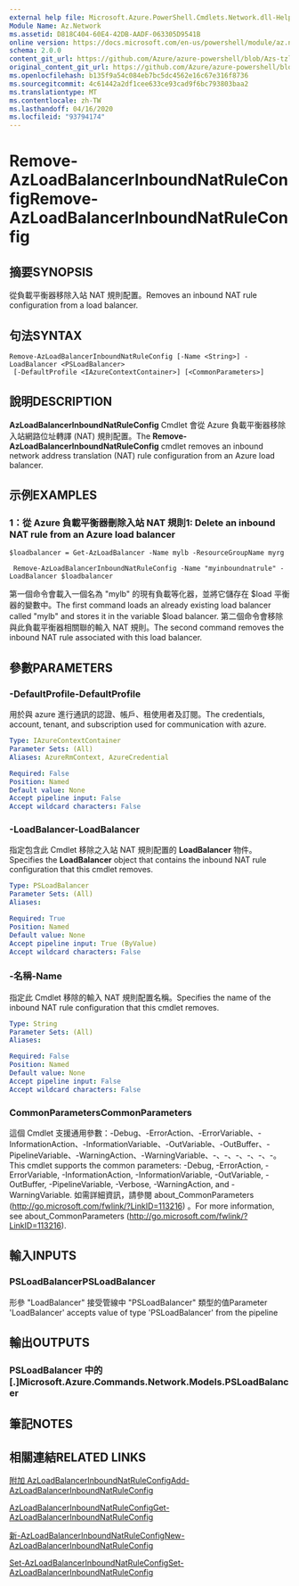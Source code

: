 ```yaml
---
external help file: Microsoft.Azure.PowerShell.Cmdlets.Network.dll-Help.xml
Module Name: Az.Network
ms.assetid: D818C404-60E4-42DB-AADF-063305D9541B
online version: https://docs.microsoft.com/en-us/powershell/module/az.network/remove-azloadbalancerinboundnatruleconfig
schema: 2.0.0
content_git_url: https://github.com/Azure/azure-powershell/blob/Azs-tzl/src/Network/Network/help/Remove-AzLoadBalancerInboundNatRuleConfig.md
original_content_git_url: https://github.com/Azure/azure-powershell/blob/Azs-tzl/src/Network/Network/help/Remove-AzLoadBalancerInboundNatRuleConfig.md
ms.openlocfilehash: b135f9a54c084eb7bc5dc4562e16c67e316f8736
ms.sourcegitcommit: 4c61442a2df1cee633ce93cad9f6bc793803baa2
ms.translationtype: MT
ms.contentlocale: zh-TW
ms.lasthandoff: 04/16/2020
ms.locfileid: "93794174"
---
```

# <span data-ttu-id="dfe98-101">Remove-AzLoadBalancerInboundNatRuleConfig</span><span class="sxs-lookup"><span data-stu-id="dfe98-101">Remove-AzLoadBalancerInboundNatRuleConfig</span></span>

## <span data-ttu-id="dfe98-102">摘要</span><span class="sxs-lookup"><span data-stu-id="dfe98-102">SYNOPSIS</span></span>
<span data-ttu-id="dfe98-103">從負載平衡器移除入站 NAT 規則配置。</span><span class="sxs-lookup"><span data-stu-id="dfe98-103">Removes an inbound NAT rule configuration from a load balancer.</span></span>

## <span data-ttu-id="dfe98-104">句法</span><span class="sxs-lookup"><span data-stu-id="dfe98-104">SYNTAX</span></span>

```
Remove-AzLoadBalancerInboundNatRuleConfig [-Name <String>] -LoadBalancer <PSLoadBalancer>
 [-DefaultProfile <IAzureContextContainer>] [<CommonParameters>]
```

## <span data-ttu-id="dfe98-105">說明</span><span class="sxs-lookup"><span data-stu-id="dfe98-105">DESCRIPTION</span></span>
<span data-ttu-id="dfe98-106">**AzLoadBalancerInboundNatRuleConfig** Cmdlet 會從 Azure 負載平衡器移除入站網路位址轉譯 (NAT) 規則配置。</span><span class="sxs-lookup"><span data-stu-id="dfe98-106">The **Remove-AzLoadBalancerInboundNatRuleConfig** cmdlet removes an inbound network address translation (NAT) rule configuration from an Azure load balancer.</span></span>

## <span data-ttu-id="dfe98-107">示例</span><span class="sxs-lookup"><span data-stu-id="dfe98-107">EXAMPLES</span></span>

### <span data-ttu-id="dfe98-108">1：從 Azure 負載平衡器刪除入站 NAT 規則</span><span class="sxs-lookup"><span data-stu-id="dfe98-108">1: Delete an inbound NAT rule from an Azure load balancer</span></span>
```
$loadbalancer = Get-AzLoadBalancer -Name mylb -ResourceGroupName myrg

 Remove-AzLoadBalancerInboundNatRuleConfig -Name "myinboundnatrule" -LoadBalancer $loadbalancer
```

<span data-ttu-id="dfe98-109">第一個命令會載入一個名為 "mylb" 的現有負載等化器，並將它儲存在 $load 平衡器的變數中。</span><span class="sxs-lookup"><span data-stu-id="dfe98-109">The first command loads an already existing load balancer called "mylb" and stores it in the variable $load balancer.</span></span> <span data-ttu-id="dfe98-110">第二個命令會移除與此負載平衡器相關聯的輸入 NAT 規則。</span><span class="sxs-lookup"><span data-stu-id="dfe98-110">The second command removes the inbound NAT rule associated with this load balancer.</span></span>

## <span data-ttu-id="dfe98-111">參數</span><span class="sxs-lookup"><span data-stu-id="dfe98-111">PARAMETERS</span></span>

### <span data-ttu-id="dfe98-112">-DefaultProfile</span><span class="sxs-lookup"><span data-stu-id="dfe98-112">-DefaultProfile</span></span>
<span data-ttu-id="dfe98-113">用於與 azure 進行通訊的認證、帳戶、租使用者及訂閱。</span><span class="sxs-lookup"><span data-stu-id="dfe98-113">The credentials, account, tenant, and subscription used for communication with azure.</span></span>

```yaml
Type: IAzureContextContainer
Parameter Sets: (All)
Aliases: AzureRmContext, AzureCredential

Required: False
Position: Named
Default value: None
Accept pipeline input: False
Accept wildcard characters: False
```

### <span data-ttu-id="dfe98-114">-LoadBalancer</span><span class="sxs-lookup"><span data-stu-id="dfe98-114">-LoadBalancer</span></span>
<span data-ttu-id="dfe98-115">指定包含此 Cmdlet 移除之入站 NAT 規則配置的 **LoadBalancer** 物件。</span><span class="sxs-lookup"><span data-stu-id="dfe98-115">Specifies the **LoadBalancer** object that contains the inbound NAT rule configuration that this cmdlet removes.</span></span>

```yaml
Type: PSLoadBalancer
Parameter Sets: (All)
Aliases: 

Required: True
Position: Named
Default value: None
Accept pipeline input: True (ByValue)
Accept wildcard characters: False
```

### <span data-ttu-id="dfe98-116">-名稱</span><span class="sxs-lookup"><span data-stu-id="dfe98-116">-Name</span></span>
<span data-ttu-id="dfe98-117">指定此 Cmdlet 移除的輸入 NAT 規則配置名稱。</span><span class="sxs-lookup"><span data-stu-id="dfe98-117">Specifies the name of the inbound NAT rule configuration that this cmdlet removes.</span></span>

```yaml
Type: String
Parameter Sets: (All)
Aliases: 

Required: False
Position: Named
Default value: None
Accept pipeline input: False
Accept wildcard characters: False
```

### <span data-ttu-id="dfe98-118">CommonParameters</span><span class="sxs-lookup"><span data-stu-id="dfe98-118">CommonParameters</span></span>
<span data-ttu-id="dfe98-119">這個 Cmdlet 支援通用參數：-Debug、-ErrorAction、-ErrorVariable、-InformationAction、-InformationVariable、-OutVariable、-OutBuffer、-PipelineVariable、-WarningAction、-WarningVariable、-、-、-、-、-、-。</span><span class="sxs-lookup"><span data-stu-id="dfe98-119">This cmdlet supports the common parameters: -Debug, -ErrorAction, -ErrorVariable, -InformationAction, -InformationVariable, -OutVariable, -OutBuffer, -PipelineVariable, -Verbose, -WarningAction, and -WarningVariable.</span></span> <span data-ttu-id="dfe98-120">如需詳細資訊，請參閱 about_CommonParameters (http://go.microsoft.com/fwlink/?LinkID=113216) 。</span><span class="sxs-lookup"><span data-stu-id="dfe98-120">For more information, see about_CommonParameters (http://go.microsoft.com/fwlink/?LinkID=113216).</span></span>

## <span data-ttu-id="dfe98-121">輸入</span><span class="sxs-lookup"><span data-stu-id="dfe98-121">INPUTS</span></span>

### <span data-ttu-id="dfe98-122">PSLoadBalancer</span><span class="sxs-lookup"><span data-stu-id="dfe98-122">PSLoadBalancer</span></span>
<span data-ttu-id="dfe98-123">形參 "LoadBalancer" 接受管線中 "PSLoadBalancer" 類型的值</span><span class="sxs-lookup"><span data-stu-id="dfe98-123">Parameter 'LoadBalancer' accepts value of type 'PSLoadBalancer' from the pipeline</span></span>

## <span data-ttu-id="dfe98-124">輸出</span><span class="sxs-lookup"><span data-stu-id="dfe98-124">OUTPUTS</span></span>

### <span data-ttu-id="dfe98-125">PSLoadBalancer 中的 [.]</span><span class="sxs-lookup"><span data-stu-id="dfe98-125">Microsoft.Azure.Commands.Network.Models.PSLoadBalancer</span></span>

## <span data-ttu-id="dfe98-126">筆記</span><span class="sxs-lookup"><span data-stu-id="dfe98-126">NOTES</span></span>

## <span data-ttu-id="dfe98-127">相關連結</span><span class="sxs-lookup"><span data-stu-id="dfe98-127">RELATED LINKS</span></span>

[<span data-ttu-id="dfe98-128">附加 AzLoadBalancerInboundNatRuleConfig</span><span class="sxs-lookup"><span data-stu-id="dfe98-128">Add-AzLoadBalancerInboundNatRuleConfig</span></span>](./Add-AzLoadBalancerInboundNatRuleConfig.md)

[<span data-ttu-id="dfe98-129">AzLoadBalancerInboundNatRuleConfig</span><span class="sxs-lookup"><span data-stu-id="dfe98-129">Get-AzLoadBalancerInboundNatRuleConfig</span></span>](./Get-AzLoadBalancerInboundNatRuleConfig.md)

[<span data-ttu-id="dfe98-130">新-AzLoadBalancerInboundNatRuleConfig</span><span class="sxs-lookup"><span data-stu-id="dfe98-130">New-AzLoadBalancerInboundNatRuleConfig</span></span>](./New-AzLoadBalancerInboundNatRuleConfig.md)

[<span data-ttu-id="dfe98-131">Set-AzLoadBalancerInboundNatRuleConfig</span><span class="sxs-lookup"><span data-stu-id="dfe98-131">Set-AzLoadBalancerInboundNatRuleConfig</span></span>](./Set-AzLoadBalancerInboundNatRuleConfig.md)


